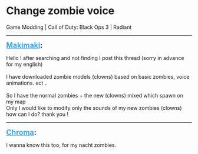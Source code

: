 # Change zombie voice
Game Modding | Call of Duty: Black Ops 3 | Radiant

---
<strong style="font-size: 1.4em;"><span style="text-decoration: underline;text-decoration-color: #34a7f9;"><span style="color:#34a7f9;">Makimaki</span></span>:</strong>

<p>Hello ! after searching and not finding I post this thread (sorry in advance for my english)<br /><br />I have downloaded zombie models (clowns) based on basic zombies, voice animations. ect ..<br /><br />So I have the normal zombies + the new (clowns) mixed which spawn on my map<br />Only I would like to modify only the sounds of my new zombies (clowns) how can I do? thank you !</p>

---
<strong style="font-size: 1.4em;"><span style="text-decoration: underline;text-decoration-color: #34a7f9;"><span style="color:#34a7f9;">Chroma</span></span>:</strong>

<p>I wanna know this too, for my nacht zombies.</p>
